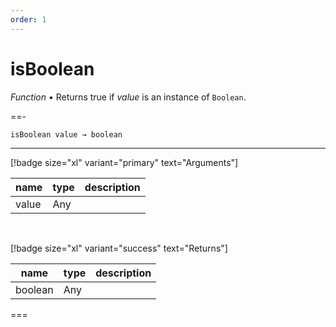 ```yaml
---
order: 1
---
```

# isBoolean

_Function_ &bull; Returns true if _value_ is an instance of `Boolean`.


==- <pre><code>isBoolean value &rarr; boolean</code></pre>
<hr>

[!badge size="xl" variant="primary" text="Arguments"]

| name | type | description |
|------|------|-------------|
|value|Any||

<br>

[!badge size="xl" variant="success" text="Returns"]

| name | type | description |
|------|------|-------------|
|boolean|Any||



===



